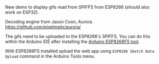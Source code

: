 New demo to display gifs read from SPIFFS from ESP8266 (should also work on ESP32).
 
Decoding engine from Jason Coon, Aurora.
https://github.com/pixelmatix/aurora/

The gifs need to be uploaded to the ESP8266's SPIFFS.  You can do this within the Arduino IDE after installing the [Arduino ESP8266FS tool](http://esp8266.github.io/Arduino/versions/2.3.0/doc/filesystem.html#uploading-files-to-file-system).

With ESP8266FS installed upload the web app using `ESP8266 Sketch Data Upload` command in the Arduino Tools menu.



